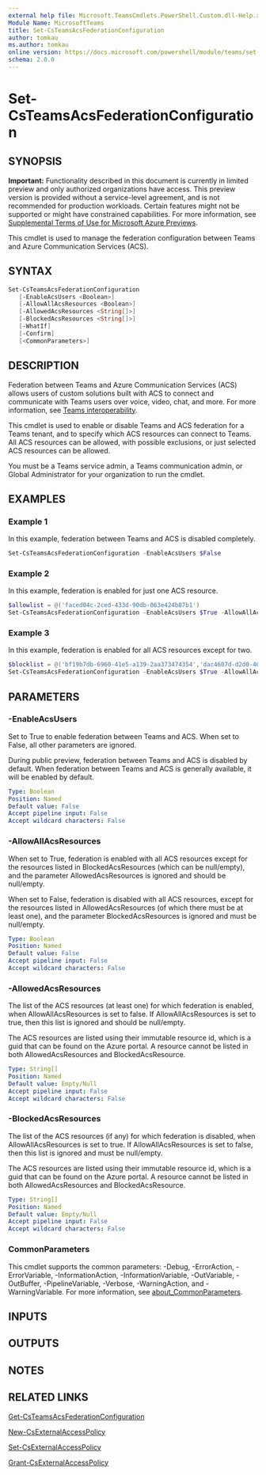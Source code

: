 ```yaml
---
external help file: Microsoft.TeamsCmdlets.PowerShell.Custom.dll-Help.xml
Module Name: MicrosoftTeams
title: Set-CsTeamsAcsFederationConfiguration
author: tomkau
ms.author: tomkau
online version: https://docs.microsoft.com/powershell/module/teams/set-csteamsacsfederationconfiguration
schema: 2.0.0
---
```


# Set-CsTeamsAcsFederationConfiguration

## SYNOPSIS

**Important:** Functionality described in this document is currently in limited preview and only authorized organizations have access. This preview version is provided without a service-level agreement, and is not recommended for production workloads. Certain features might not be supported or might have constrained capabilities. For more information, see [Supplemental Terms of Use for Microsoft Azure Previews](https://azure.microsoft.com/support/legal/preview-supplemental-terms/).

This cmdlet is used to manage the federation configuration between Teams and Azure Communication Services (ACS).

## SYNTAX

```powershell
Set-CsTeamsAcsFederationConfiguration
   [-EnableAcsUsers <Boolean>]
   [-AllowAllAcsResources <Boolean>]
   [-AllowedAcsResources <String[]>]
   [-BlockedAcsResources <String[]>]
   [-WhatIf]
   [-Confirm]
   [<CommonParameters>]
```

## DESCRIPTION

Federation between Teams and Azure Communication Services (ACS) allows users of custom solutions built with ACS to connect and communicate with Teams users over voice, video, chat, and more. For more information, see [Teams interoperability](/azure/communication-services/concepts/teams-interop).

This cmdlet is used to enable or disable Teams and ACS federation for a Teams tenant, and to specify which ACS resources can connect to Teams. All ACS resources can be allowed, with possible exclusions, or just selected ACS resources can be allowed.

You must be a Teams service admin, a Teams communication admin, or Global Administrator for your organization to run the cmdlet.

## EXAMPLES

### Example 1
In this example, federation between Teams and ACS is disabled completely.

```powershell
Set-CsTeamsAcsFederationConfiguration -EnableAcsUsers $False
```

### Example 2
In this example, federation is enabled for just one ACS resource.

```powershell
$allowlist = @('faced04c-2ced-433d-90db-063e424b87b1')
Set-CsTeamsAcsFederationConfiguration -EnableAcsUsers $True -AllowAllAcsResources $False -AllowedAcsResources $allowlist
```

### Example 3
In this example, federation is enabled for all ACS resources except for two.

```powershell
$blocklist = @('bf19b7db-6960-41e5-a139-2aa373474354','dac4607d-d2d0-40e5-84df-6f32ebd1251b')
Set-CsTeamsAcsFederationConfiguration -EnableAcsUsers $True -AllowAllAcsResources $True -BlockedAcsResources $blocklist
```

## PARAMETERS

### -EnableAcsUsers

Set to True to enable federation between Teams and ACS. When set to False, all other parameters are ignored.

During public preview, federation between Teams and ACS is disabled by default. When federation between Teams and ACS is generally available, it will be enabled by default.

```yaml
Type: Boolean
Position: Named
Default value: False
Accept pipeline input: False
Accept wildcard characters: False
```

### -AllowAllAcsResources

When set to True, federation is enabled with all ACS resources except for the resources listed in BlockedAcsResources (which can be null/empty), and the parameter AllowedAcsResources is ignored and should be null/empty.

When set to False, federation is disabled with all ACS resources, except for the resources listed in AllowedAcsResources (of which there must be at least one), and the parameter BlockedAcsResources is ignored and must be null/empty.

```yaml
Type: Boolean
Position: Named
Default value: False
Accept pipeline input: False
Accept wildcard characters: False
```

### -AllowedAcsResources

The list of the ACS resources (at least one) for which federation is enabled, when AllowAllAcsResources is set to false. If AllowAllAcsResources is set to true, then this list is ignored and should be null/empty.

The ACS resources are listed using their immutable resource id, which is a guid that can be found on the Azure portal. A resource cannot be listed in both AllowedAcsResources and BlockedAcsResource.

```yaml
Type: String[]
Position: Named
Default value: Empty/Null
Accept pipeline input: False
Accept wildcard characters: False
```

### -BlockedAcsResources

The list of the ACS resources (if any) for which federation is disabled, when AllowAllAcsResources is set to true. If AllowAllAcsResources is set to false, then this list is ignored and must be null/empty.

The ACS resources are listed using their immutable resource id, which is a guid that can be found on the Azure portal. A resource cannot be listed in both AllowedAcsResources and BlockedAcsResource.

```yaml
Type: String[]
Position: Named
Default value: Empty/Null
Accept pipeline input: False
Accept wildcard characters: False
```

### CommonParameters
This cmdlet supports the common parameters: -Debug, -ErrorAction, -ErrorVariable, -InformationAction, -InformationVariable, -OutVariable, -OutBuffer, -PipelineVariable, -Verbose, -WarningAction, and -WarningVariable. For more information, see [about_CommonParameters](https://go.microsoft.com/fwlink/?LinkID=113216).

## INPUTS

## OUTPUTS

## NOTES

## RELATED LINKS

[Get-CsTeamsAcsFederationConfiguration](Get-CsTeamsAcsFederationConfiguration.md)

[New-CsExternalAccessPolicy](/powershell/module/skype/new-csexternalaccesspolicy?view=skype-ps)

[Set-CsExternalAccessPolicy](/powershell/module/skype/set-csexternalaccesspolicy?view=skype-ps)

[Grant-CsExternalAccessPolicy](/powershell/module/skype/grant-csexternalaccesspolicy?view=skype-ps)
